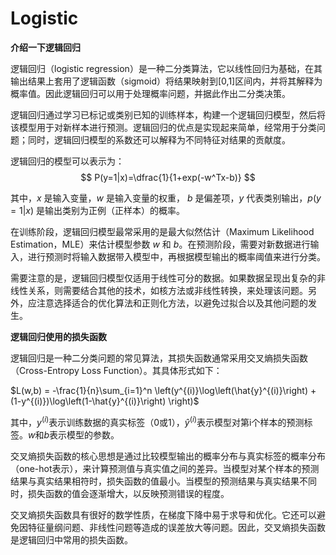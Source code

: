 # Logistic

**介绍一下逻辑回归**

逻辑回归（logistic regression）是一种二分类算法，它以线性回归为基础，在其输出结果上套用了逻辑函数（sigmoid）将结果映射到[0,1]区间内，并将其解释为概率值。因此逻辑回归可以用于处理概率问题，并据此作出二分类决策。

逻辑回归通过学习已标记或类别已知的训练样本，构建一个逻辑回归模型，然后将该模型用于对新样本进行预测。逻辑回归的优点是实现起来简单，经常用于分类问题；同时，逻辑回归模型的系数还可以解释为不同特征对结果的贡献度。

逻辑回归的模型可以表示为：
$$
P(y=1|x)=\dfrac{1}{1+exp(-w^Tx-b)}
$$




其中，$x$ 是输入变量，$w$ 是输入变量的权重， $b$ 是偏差项，$y$ 代表类别输出，$p(y=1|x)$ 是输出类别为正例（正样本）的概率。

在训练阶段，逻辑回归模型最常采用的是最大似然估计（Maximum Likelihood Estimation，MLE）来估计模型参数 $w$ 和 $b$。在预测阶段，需要对新数据进行输入，进行预测时将输入数据带入模型中，再根据模型输出的概率阈值来进行分类。

需要注意的是，逻辑回归模型仅适用于线性可分的数据。如果数据呈现出复杂的非线性关系，则需要结合其他的技术，如核方法或非线性转换，来处理该问题。另外，应注意选择适合的优化算法和正则化方法，以避免过拟合以及其他问题的发生。



**逻辑回归使用的损失函数**

逻辑回归是一种二分类问题的常见算法，其损失函数通常采用交叉熵损失函数（Cross-Entropy Loss Function）。其具体形式如下：

$L(w,b) = -\frac{1}{n}\sum_{i=1}^n \left(y^{(i)}\log\left(\hat{y}^{(i)}\right) + (1-y^{(i)})\log\left(1-\hat{y}^{(i)}\right) \right)$

其中，$y^{(i)}$表示训练数据的真实标签（0或1），$\hat{y}^{(i)}$表示模型对第i个样本的预测标签。$w$和$b$表示模型的参数。

交叉熵损失函数的核心思想是通过比较模型输出的概率分布与真实标签的概率分布（one-hot表示），来计算预测值与真实值之间的差异。当模型对某个样本的预测结果与真实结果相符时，损失函数的值最小。当模型的预测结果与真实结果不同时，损失函数的值会逐渐增大，以反映预测错误的程度。

交叉熵损失函数具有很好的数学性质，在梯度下降中易于求导和优化。它还可以避免因特征量纲问题、非线性问题等造成的误差放大等问题。因此，交叉熵损失函数是逻辑回归中常用的损失函数。

